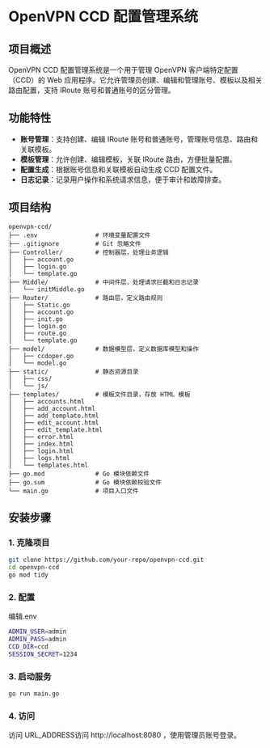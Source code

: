 # OpenVPN CCD 配置管理系统

## 项目概述
OpenVPN CCD 配置管理系统是一个用于管理 OpenVPN 客户端特定配置（CCD）的 Web 应用程序。它允许管理员创建、编辑和管理账号、模板以及相关路由配置，支持 IRoute 账号和普通账号的区分管理。

## 功能特性
- **账号管理**：支持创建、编辑 IRoute 账号和普通账号，管理账号信息、路由和关联模板。
- **模板管理**：允许创建、编辑模板，关联 IRoute 路由，方便批量配置。
- **配置生成**：根据账号信息和关联模板自动生成 CCD 配置文件。
- **日志记录**：记录用户操作和系统请求信息，便于审计和故障排查。

## 项目结构
```azure
openvpn-ccd/
├── .env                # 环境变量配置文件
├── .gitignore          # Git 忽略文件
├── Controller/         # 控制器层，处理业务逻辑
│   ├── account.go
│   ├── login.go
│   └── template.go
├── Middle/             # 中间件层，处理请求拦截和日志记录
│   └── initMiddle.go
├── Router/             # 路由层，定义路由规则
│   ├── Static.go
│   ├── account.go
│   ├── init.go
│   ├── login.go
│   ├── route.go
│   └── template.go
├── model/              # 数据模型层，定义数据库模型和操作
│   ├── ccdoper.go
│   └── model.go
├── static/             # 静态资源目录
│   ├── css/
│   └── js/
├── templates/          # 模板文件目录，存放 HTML 模板
│   ├── accounts.html
│   ├── add_account.html
│   ├── add_template.html
│   ├── edit_account.html
│   ├── edit_template.html
│   ├── error.html
│   ├── index.html
│   ├── login.html
│   ├── logs.html
│   └── templates.html
├── go.mod              # Go 模块依赖文件
├── go.sum              # Go 模块依赖校验文件
└── main.go             # 项目入口文件
```
## 安装步骤

### 1. 克隆项目
```bash
git clone https://github.com/your-repo/openvpn-ccd.git
cd openvpn-ccd
go mod tidy
```

### 2. 配置
编辑.env
```bash
ADMIN_USER=admin
ADMIN_PASS=admin
CCD_DIR=ccd
SESSION_SECRET=1234
```

### 3. 启动服务
```bash
go run main.go
```

### 4. 访问
访问 URL_ADDRESS访问 http://localhost:8080 ，使用管理员账号登录。




